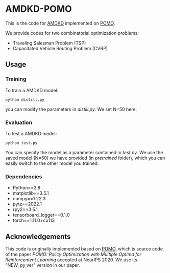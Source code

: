 # AMDKD-POMO

This is the code for [AMDKD](https://arxiv.org/abs/2210.07686) implemented on [POMO](https://github.com/yd-kwon/POMO).

We provide codes for two combinatorial optimization problems:

- Traveling Salesman Problem (TSP)
- Capacitated Vehicle Routing Problem (CVRP)

## Usage

### Training

To train a AMDKD model:

    python distill.py

you can modify the parameters in _distill.py_. We set N=50 here.


### Evaluation

To test a AMDKD model:

    python test.py

You can specify the model as a parameter contained in *test.py*. We use the saved model (N=50) we have provided (in _pretrained_ folder), which you can easily switch to the other model you trained.


### Dependencies

- Python>=3.8
- matplotlib==3.5.1
- numpy==1.22.3
- pytz==2022.1
- rpy2==3.5.1
- tensorboard_logger==0.1.0
- torch==1.11.0+cu113


## Acknowledgements

This code is originally implemented based on [POMO](https://github.com/yd-kwon/POMO), which is source code of the paper _POMO: Policy Optimization with Multiple Optima for Reinforcement Learning_ accepted at NeurIPS 2020. We use its "NEW_py_ver" version in our paper.

